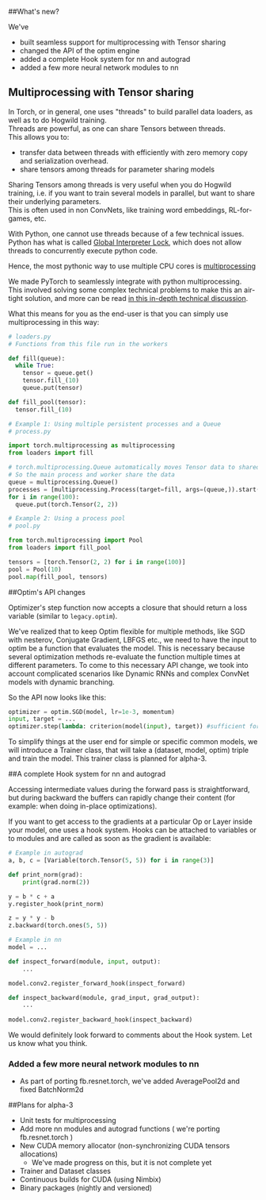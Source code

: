 ##What's new?

We've 

* built seamless support for multiprocessing with Tensor sharing
* changed the API of the optim engine
* added a complete Hook system for nn and autograd
* added a few more neural network modules to nn

## Multiprocessing with Tensor sharing

In Torch, or in general, one uses "threads" to build parallel data loaders, as well as to do Hogwild training.  
Threads are powerful, as one can share Tensors between threads.  
This allows you to:
* transfer data between threads with efficiently with zero memory copy and serialization overhead.
* share tensors among threads for parameter sharing models

Sharing Tensors among threads is very useful when you do Hogwild training, i.e. if you want to train several models in parallel, but want to share their underlying parameters.  
This is often used in non ConvNets, like training word embeddings, RL-for-games, etc.

With Python, one cannot use threads because of a few technical issues.  
Python has what is called [Global Interpreter Lock](https://wiki.python.org/moin/GlobalInterpreterLock), which does not allow threads to concurrently execute python code.

Hence, the most pythonic way to use multiple CPU cores is [multiprocessing](http://docs.python.org/2/library/multiprocessing.html)

We made PyTorch to seamlessly integrate with python multiprocessing.  
This involved solving some complex technical problems to make this an air-tight solution, and more can be read [in this in-depth technical discussion](http://github.com/pytorch/pytorch/wiki/Multiprocessing-Technical-Notes).

What this means for you as the end-user is that you can simply use multiprocessing in this way:

```python
# loaders.py
# Functions from this file run in the workers

def fill(queue):
  while True:
    tensor = queue.get()
    tensor.fill_(10)
    queue.put(tensor)

def fill_pool(tensor):
  tensor.fill_(10)
```

```python
# Example 1: Using multiple persistent processes and a Queue
# process.py

import torch.multiprocessing as multiprocessing
from loaders import fill

# torch.multiprocessing.Queue automatically moves Tensor data to shared memory
# So the main process and worker share the data
queue = multiprocessing.Queue()
processes = [multiprocessing.Process(target=fill, args=(queue,)).start() for i in range(10)]
for i in range(100):
  queue.put(torch.Tensor(2, 2))
```

```python
# Example 2: Using a process pool
# pool.py

from torch.multiprocessing import Pool
from loaders import fill_pool

tensors = [torch.Tensor(2, 2) for i in range(100)]
pool = Pool(10)
pool.map(fill_pool, tensors)
```


##Optim's API changes

Optimizer's step function now accepts a closure that should return a loss variable (similar to `legacy.optim`).

We've realized that to keep Optim flexible for multiple methods, like SGD with nesterov, Conjugate Gradient, LBFGS etc., we need to have the input to optim be a function that evaluates the model. 
This is necessary because several optimization methods re-evaluate the function multiple times at different parameters.
To come to this necessary API change, we took into account complicated scenarios like Dynamic RNNs and complex ConvNet models with dynamic branching.  

So the API now looks like this:

```python
optimizer = optim.SGD(model, lr=1e-3, momentum)
input, target = ...
optimizer.step(lambda: criterion(model(input), target)) #sufficient for simple models
```

To simplify things at the user end for simple or specific common models, we will introduce a Trainer class, that will take a (dataset, model, optim) triple and train the model. This trainer class is planned for alpha-3.

##A complete Hook system for nn and autograd

Accessing intermediate values during the forward pass is straightforward, but during backward the buffers can rapidly change their content (for example: when doing in-place optimizations). 

If you want to get access to the gradients at a particular Op or Layer inside your model, one uses a hook system. 
Hooks can be attached to variables or to modules and are called as soon as the gradient is available:

```python
# Example in autograd
a, b, c = [Variable(torch.Tensor(5, 5)) for i in range(3)]

def print_norm(grad):
    print(grad.norm(2))

y = b * c + a
y.register_hook(print_norm)

z = y * y - b
z.backward(torch.ones(5, 5))

# Example in nn
model = ...

def inspect_forward(module, input, output):
    ...

model.conv2.register_forward_hook(inspect_forward)

def inspect_backward(module, grad_input, grad_output):
    ...
    
model.conv2.register_backward_hook(inspect_backward)
```

We would definitely look forward to comments about the Hook system. Let us know what you think.

### Added a few more neural network modules to nn
* As part of porting fb.resnet.torch, we've added AveragePool2d and fixed BatchNorm2d

##Plans for alpha-3

* Unit tests for multiprocessing
* Add more nn modules and autograd functions ( we're porting fb.resnet.torch )
* New CUDA memory allocator (non-synchronizing CUDA tensors allocations)
    * We've made progress on this, but it is not complete yet
* Trainer and Dataset classes
* Continuous builds for CUDA (using Nimbix)
* Binary packages (nightly and versioned)

